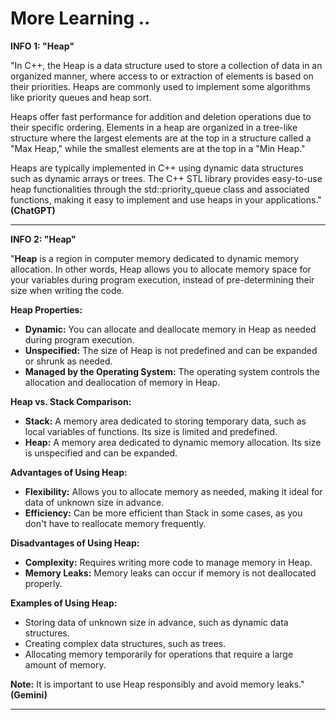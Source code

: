 # More Learning ..

**INFO 1: "Heap"**

"In C++, the Heap is a data structure used to store a collection of data in an organized manner, where access to or extraction of elements is based on their priorities. Heaps are commonly used to implement some algorithms like priority queues and heap sort.

Heaps offer fast performance for addition and deletion operations due to their specific ordering. Elements in a heap are organized in a tree-like structure where the largest elements are at the top in a structure called a "Max Heap," while the smallest elements are at the top in a "Min Heap."

Heaps are typically implemented in C++ using dynamic data structures such as dynamic arrays or trees. The C++ STL library provides easy-to-use heap functionalities through the std::priority_queue class and associated functions, making it easy to implement and use heaps in your applications." **(ChatGPT)**

---

**INFO 2: "Heap"**

"**Heap** is a region in computer memory dedicated to dynamic memory allocation. In other words, Heap allows you to allocate memory space for your variables during program execution, instead of pre-determining their size when writing the code.

**Heap Properties:**

* **Dynamic:** You can allocate and deallocate memory in Heap as needed during program execution.
* **Unspecified:** The size of Heap is not predefined and can be expanded or shrunk as needed.
* **Managed by the Operating System:** The operating system controls the allocation and deallocation of memory in Heap.

**Heap vs. Stack Comparison:**

* **Stack:** A memory area dedicated to storing temporary data, such as local variables of functions. Its size is limited and predefined.
* **Heap:** A memory area dedicated to dynamic memory allocation. Its size is unspecified and can be expanded.

**Advantages of Using Heap:**

* **Flexibility:** Allows you to allocate memory as needed, making it ideal for data of unknown size in advance.
* **Efficiency:** Can be more efficient than Stack in some cases, as you don't have to reallocate memory frequently.

**Disadvantages of Using Heap:**

* **Complexity:** Requires writing more code to manage memory in Heap.
* **Memory Leaks:** Memory leaks can occur if memory is not deallocated properly.

**Examples of Using Heap:**

* Storing data of unknown size in advance, such as dynamic data structures.
* Creating complex data structures, such as trees.
* Allocating memory temporarily for operations that require a large amount of memory.

**Note:** It is important to use Heap responsibly and avoid memory leaks." **(Gemini)**

---
